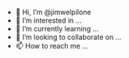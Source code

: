 - 👋 Hi, I’m @jimwelpilone
- 👀 I’m interested in ...
- 🌱 I’m currently learning ...
- 💞️ I’m looking to collaborate on ...
- 📫 How to reach me ...

<!---
jimwelpilone/jimwelpilone is a ✨ special ✨ repository because its `README.md` (this file) appears on your GitHub profile.
You can click the Preview link to take a look at your changes.
--->
